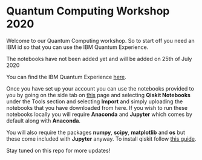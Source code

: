 # Quantum Computing Workshop 2020

Welcome to our Quantum Computing workshop. So to start off you need an IBM id so that you can use the IBM Quantum Experience.

The notebooks have not been added yet and will be added on 25th of July 2020

You can find the IBM Quantum Experience [here](https://quantum-computing.ibm.com/).

Once you have set up your account you can use the notebooks provided to you by going on the side tab on [this](https://quantum-computing.ibm.com/) page and selecting **Qiskit Notebooks** under the Tools section and selecting **Import** and simply uploading the notebooks that you have downloaded from here.
If you wish to run these notebooks locally you will require **Anaconda** and **Jupyter** which comes by default along with **Anaconda**.

You will also require the packages **numpy**, **scipy**, **matplotlib** and **os** but these come included with **Jupyter** anyway.
To install qiskit follow [this guide](https://qiskit.org/documentation/install.html).

Stay tuned on this repo for more updates!
